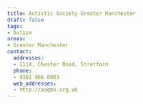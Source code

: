 ```yaml
---
title: Autistic Society Greater Manchester
draft: false
tags:
- Autism
areas:
- Greater Manchester
contact:
  addresses:
  - 1114, Chester Road, Stretford
  phone:
  - 0161 866 8483
  web_addresses:
  - http://asgma.org.uk
---
```


